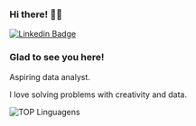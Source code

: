 ### Hi there! 👋🏻

[![Linkedin Badge](https://img.shields.io/badge/-LinkedIn-0e76a8?style=flat-square&logo=Linkedin&logoColor=white)](https://www.linkedin.com/in/joaosuhett/)


### Glad to see you here!

Aspiring data analyst. 

I love solving problems with creativity and data.


![TOP Linguagens](https://github-readme-stats.vercel.app/api/top-langs/?username=UTILIZADOR&layout=compact&theme=dracula)